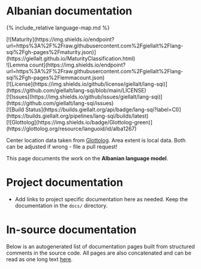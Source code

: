 # Albanian documentation

<div class="twocolumn map" markdown="1">

{% include_relative language-map.md %}

<div class="badges" markdown="1">
[![Maturity](https://img.shields.io/endpoint?url=https%3A%2F%2Fraw.githubusercontent.com%2Fgiellalt%2Flang-sqi%2Fgh-pages%2Fmaturity.json)](https://giellalt.github.io/MaturityClassification.html) <br/>
![Lemma count](https://img.shields.io/endpoint?url=https%3A%2F%2Fraw.githubusercontent.com%2Fgiellalt%2Flang-sqi%2Fgh-pages%2Flemmacount.json) <br/>
[![License](https://img.shields.io/github/license/giellalt/lang-sqi)](https://github.com/giellalt/lang-sqi/blob/main/LICENSE) <br/>
[![Issues](https://img.shields.io/github/issues/giellalt/lang-sqi)](https://github.com/giellalt/lang-sqi/issues) <br/>
[![Build Status](https://builds.giellalt.org/api/badge/lang-sqi?label=CI)](https://builds.giellalt.org/pipelines/lang-sqi/builds/latest) <br/>
[![Glottolog](https://img.shields.io/badge/Glottolog-green)](https://glottolog.org/resource/languoid/id/alba1267)
</div>

Center location data taken from [Glottolog](https://glottolog.org/). Area extent is local data. Both can be adjusted if wrong - file a pull request!

</div>

This page documents the work on the **Albanian language model**. 

# Project documentation

* Add links to project specific documentation here as needed. Keep the documentation in the `docs/` directory.

# In-source documentation

Below is an autogenerated list of documentation pages built from structured comments in the source code. All pages are also concatenated and can be read as one long text [here](sqi.md).

